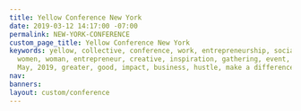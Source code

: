 ```yaml
---
title: Yellow Conference New York
date: 2019-03-12 14:17:00 -07:00
permalink: NEW-YORK-CONFERENCE
custom_page_title: Yellow Conference New York
keywords: yellow, collective, conference, work, entrepreneurship, social good, bloom,
  women, woman, entrepreneur, creative, inspiration, gathering, event, New York, Brooklyn,
  May, 2019, greater, good, impact, business, hustle, make a difference
nav: 
banners: 
layout: custom/conference
---
```


